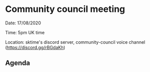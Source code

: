 # Community council meeting

Date: 17/08/2020

Time: 5pm UK time

Location: sktime's discord server, community-council voice channel (https://discord.gg/rBGdaKh)

## Agenda


